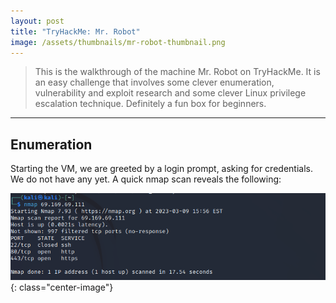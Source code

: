 ```yaml
---
layout: post
title: "TryHackMe: Mr. Robot"
image: /assets/thumbnails/mr-robot-thumbnail.png
---
```


> This is the walkthrough of the machine Mr. Robot on TryHackMe. It is an easy challenge that involves some clever enumeration, vulnerability and exploit research and some clever Linux privilege escalation technique. Definitely a fun box for beginners.

---

## Enumeration

Starting the VM, we are greeted by a login prompt, asking for credentials. We do not have any yet. A quick nmap scan reveals the following:

![nmap](/assets/img/projects-img/mr-robot-nmap.PNG){: class="center-image"}